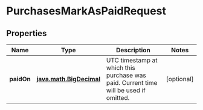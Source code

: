 
# PurchasesMarkAsPaidRequest

## Properties
Name | Type | Description | Notes
------------ | ------------- | ------------- | -------------
**paidOn** | [**java.math.BigDecimal**](java.math.BigDecimal.md) | UTC timestamp at which this purchase was paid. Current time will be used if omitted. |  [optional]



